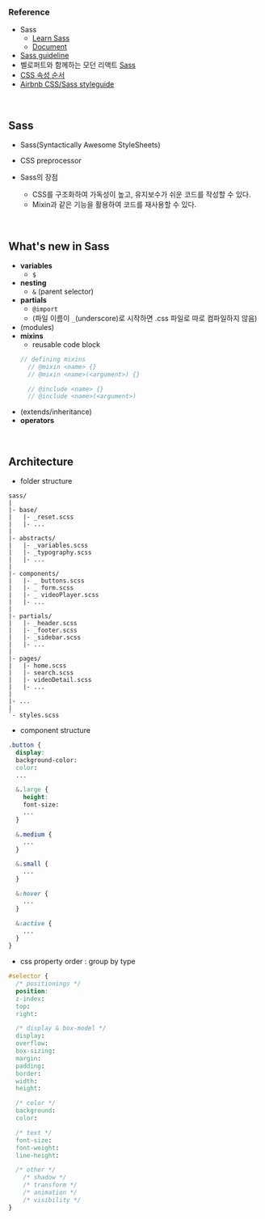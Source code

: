 ### Reference

- Sass
  - [Learn Sass](https://sass-lang.com/guide)
  - [Document](https://sass-lang.com/documentation)
- [Sass guideline](https://sass-guidelin.es/ko/#sass-)
- 벨로퍼트와 함께하는 모던 리액트 [Sass](https://react.vlpt.us/styling/01-sass.html)
- [CSS 속성 순서](https://howdy-mj.me/css/order-of-css-properties/)
- [Airbnb CSS/Sass styleguide](https://github.com/airbnb/css#oocss-and-bem)

<br>

## Sass

- Sass(Syntactically Awesome StyleSheets)
- CSS preprocessor

- Sass의 장점
  - CSS를 구조화하여 가독성이 높고, 유지보수가 쉬운 코드를 작성할 수 있다.
  - Mixin과 같은 기능을 활용하여 코드를 재사용할 수 있다.

<br>

## What's new in Sass

- **variables**
  - `$`
- **nesting**
  - `&` (parent selector)
- **partials**
  - `@import`
  - (파일 이름이 `_`(underscore)로 시작하면 .css 파일로 따로 컴파일하지 않음)
- (modules)
- **mixins**
  - reusable code block
  ```scss
  // defining mixins
    // @mixin <name> {}
    // @mixin <name>(<argument>) {}

    // @include <name> {}
    // @include <name>(<argument>)
  ```
- (extends/inheritance)
- **operators**


<br>

## Architecture

- folder structure
```
sass/
|
|- base/
|   |- _reset.scss
|   |- ...
|
|- abstracts/
|   |- _variables.scss
|   |- _typography.scss
|   |- ...
|
|- components/
|   |- _ buttons.scss
|   |- _ form.scss
|   |- _ videoPlayer.scss
|   |- ...
|
|- partials/
|   |- _header.scss
|   |- _footer.scss
|   |- _sidebar.scss
|   |- ...
|
|- pages/
|   |- home.scss
|   |- search.scss
|   |- videoDetail.scss
|   |- ...
|
|- ...
| 
`- styles.scss
```

- component structure
```scss
.button {
  display:
  background-color:
  color:
  ...

  &.large {
    height:
    font-size:
    ...
  }

  &.medium {
    ...
  }

  &.small {
    ...
  }

  &:hover {
    ...
  }

  &:active {
    ...
  }
}
```
- css property order : group by type
```css
#selector {
  /* positionings */
  position:
  z-index:
  top:
  right:

  /* display & box-model */
  display:
  overflow:
  box-sizing:
  margin:
  padding:
  border:
  width:
  height:

  /* color */
  background:
  color:

  /* text */
  font-size:
  font-weight:
  line-height:

  /* other */
    /* shadow */
    /* transform */
    /* animation */
    /* visibility */
}
```


  
  
